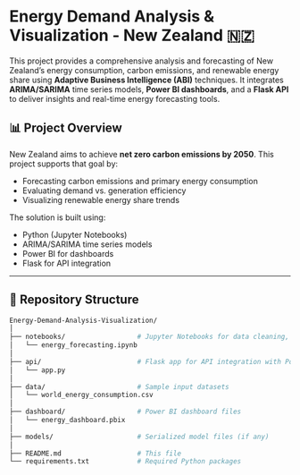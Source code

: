 # Energy Demand Analysis & Visualization - New Zealand 🇳🇿

This project provides a comprehensive analysis and forecasting of New Zealand’s energy consumption, carbon emissions, and renewable energy share using **Adaptive Business Intelligence (ABI)** techniques. It integrates **ARIMA/SARIMA** time series models, **Power BI dashboards**, and a **Flask API** to deliver insights and real-time energy forecasting tools.

## 📊 Project Overview

New Zealand aims to achieve **net zero carbon emissions by 2050**. This project supports that goal by:
- Forecasting carbon emissions and primary energy consumption
- Evaluating demand vs. generation efficiency
- Visualizing renewable energy share trends

The solution is built using:
- Python (Jupyter Notebooks)
- ARIMA/SARIMA time series models
- Power BI for dashboards
- Flask for API integration

---

## 📂 Repository Structure

```bash
Energy-Demand-Analysis-Visualization/
│
├── notebooks/                  # Jupyter Notebooks for data cleaning, EDA, modeling
│   └── energy_forecasting.ipynb
│
├── api/                        # Flask app for API integration with Power BI
│   └── app.py
│
├── data/                       # Sample input datasets
│   └── world_energy_consumption.csv
│
├── dashboard/                  # Power BI dashboard files
│   └── energy_dashboard.pbix
│
├── models/                     # Serialized model files (if any)
│
├── README.md                   # This file
└── requirements.txt            # Required Python packages
